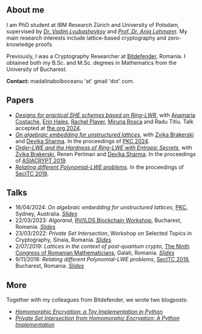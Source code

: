 ## About me
I am PhD student at IBM Research Zürich and University of Potsdam, supervised by [*Dr. Vadim Lyubashevksy*](https://research.ibm.com/people/vadim-lyubashevsky) and [*Prof. Dr. Anja Lehmann*](https://hpi.de/lehmann/team/anja-lehmann.html). My main research interests include lattice-based cryptography and zero-knowledge proofs.

Previously, I was a Cryptography Researcher at [Bitdefender](https://www.bitdefender.com/), Romania. I obtained both my B.Sc. and M.Sc. degrees in Mathematics from the University of Bucharest. 

**Contact:** madalinabolboceanu 'at' gmail 'dot' com.

## Papers
- [*Designs for practical SHE schemes based on Ring-LWR*](https://eprint.iacr.org/2024/960.pdf), with [Anamaria Costache](https://anamariacostache.github.io/anamariacostache/), [Erin Hales](https://pure.royalholloway.ac.uk/en/persons/erin-hales), [Rachel Player](https://rachelplayer.github.io/), [Miruna Rosca](https://mirunarosca.github.io/) and Radu Titiu. Talk accepted at [fhe.org 2024](https://fhe.org/conferences/conference-2024/).
- [*On algebraic embedding for unstructured lattices*](https://eprint.iacr.org/2021/053.pdf), with [Zvika Brakerski](https://zvikab.bitbucket.io/) and [Devika Sharma](https://www.linkedin.com/in/devika-sharma-3529a4164/?originalSubdomain=il). In the proceedings of [PKC 2024](https://pkc.iacr.org/2024/).
- [*Order-LWE and the Hardness of Ring-LWE with Entropic Secrets*](https://eprint.iacr.org/2018/494.pdf), with [Zvika Brakerski](https://zvikab.bitbucket.io/), Renen Perlman and [Devika Sharma](https://www.linkedin.com/in/devika-sharma-3529a4164/?originalSubdomain=il). In the proceedings of [ASIACRYPT 2019](https://asiacrypt.iacr.org/2019/).
- [*Relating different Polynomial-LWE problems*](https://eprint.iacr.org/2018/1035.pdf). In the proceedings of [SecITC 2018](https://link.springer.com/book/10.1007/978-3-030-12942-2).

## Talks
- 16/04/2024: *On algebraic embedding for unstructured lattices*, [PKC](https://pkc.iacr.org/2024/), Sydney, Australia. [*Slides*](https://mbolboceanu.github.io/talks/PKC-slides.pdf)
- 22/03/2023: *Algorand*, [RV/ILDS Blockchain Workshop](https://events.ilds.ro/blockchain2023/), Bucharest, Romania. [*Slides*](https://mbolboceanu.github.io/talks/Algorand-workshop.pdf)
- 23/03/2022: *Private Set Intersection*, Workshop on Selected Topics in Cryptography, Sinaia, Romania. [*Slides*](https://mbolboceanu.github.io/talks/Private-Set-Intersection.pdf)
- 2/07/2019: *Lattices in the context of post-quantum crypto*, [The Ninth Congress of Romanian Mathematicians](https://sites.google.com/view/congmatro9/home), Galati, Romania. [*Slides*](https://mbolboceanu.github.io/talks/context-of-pq-crypto.pdf)
- 9/11/2018: *Relating different Polynomial-LWE problems*, [SecITC 2018](https://link.springer.com/book/10.1007/978-3-030-12942-2), Bucharest, Romania. [*Slides*](https://mbolboceanu.github.io/talks/Relating-Polynomial-LWE-problems-slides.pdf)

## More
Together with my colleagues from Bitdefender, we wrote two blogposts:
- [*Homomorphic Encryption: a Toy Implementation in Python*](https://bit-ml.github.io/blog/post/homomorphic-encryption-toy-implementation-in-python/)
- [*Private Set Intersection from Homomorphic Encryption: A Python Implementation*](https://bit-ml.github.io/blog/post/private-set-intersection-an-implementation-in-python/)
